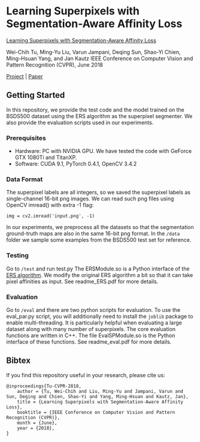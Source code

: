 # Learning Superpixels with Segmentation-Aware Affinity Loss
[Learning Superpixels with Segmentation-Aware Affinity Loss](https://sites.google.com/site/wctu1009/cvpr18_superpixel) 

Wei-Chih Tu, Ming-Yu Liu, Varun Jampani, Deqing Sun, Shao-Yi Chien, Ming-Hsuan Yang, and Jan Kautz
IEEE Conference on Computer Vision and Pattern Recognition (CVPR), June 2018

[Project](https://sites.google.com/site/wctu1009/cvpr18_superpixel) | [Paper](http://openaccess.thecvf.com/content_cvpr_2018/html/Tu_Learning_Superpixels_With_CVPR_2018_paper.html)

## Getting Started
In this repository, we provide the test code and the model trained on the BSDS500 dataset using the ERS algorithm as the superpixel segmenter. We also provide the evaluation scripts used in our experiments.

### Prerequisites
* Hardware: PC with NVIDIA GPU. We have tested the code with GeForce GTX 1080Ti and TitanXP.
* Software: CUDA 9.1, PyTorch 0.4.1, OpenCV 3.4.2

### Data Format
The superpixel labels are all integers, so we saved the superpixel labels as single-channel 16-bit png images.
We can read such png files using OpenCV imread() with extra -1 flag:
```
img = cv2.imread('input.png', -1)
```
In our experiments, we preprocess all the datasets so that the segmentation ground-truth maps are also in the same 16-bit png format.
In the ```/data``` folder we sample some examples from the BSDS500 test set for reference.

### Testing
Go to ```/test``` and run test.py
The ERSModule.so is a Python interface of the [ERS algorithm](https://github.com/mingyuliutw/EntropyRateSuperpixel).
We modify the original ERS algorithm a bit so that it can take pixel affinities as input. See readme_ERS.pdf for more details.

### Evaluation
Go to ```/eval``` and there are two python scripts for evaluation. 
To use the eval_par.py script, you will additionally need to install the ```joblib``` package to enable multi-threading.
It is particularly helpful when evaluating a large dataset along with many number of superpixels.
The core evaluation functions are written in C++. The file EvalSPModule.so is the Python interface of these functions.
See readme_eval.pdf for more details.

## Bibtex
If you find this repository useful in your research, please cite us:
```
@inproceedings{Tu-CVPR-2018,
    author = {Tu, Wei-Chih and Liu, Ming-Yu and Jampani, Varun and Sun, Deqing and Chien, Shao-Yi and Yang, Ming-Hsuan and Kautz, Jan},
    title = {Learning Superpixels with Segmentation-Aware Affinity Loss},
    booktitle = {IEEE Conference on Computer Vision and Pattern Recognition (CVPR)},
    month = {June},
    year = {2018},
}
```
